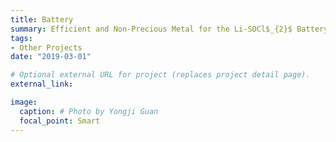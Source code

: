 ```yaml
---
title: Battery
summary: Efficient and Non-Precious Metal for the Li-SOCl$_{2}$ Battery Using Nitrogen Doped Carbon Supported Cu Nanoparticles.
tags:
- Other Projects
date: "2019-03-01"

# Optional external URL for project (replaces project detail page).
external_link: 

image:
  caption: # Photo by Yongji Guan
  focal_point: Smart
---
```

